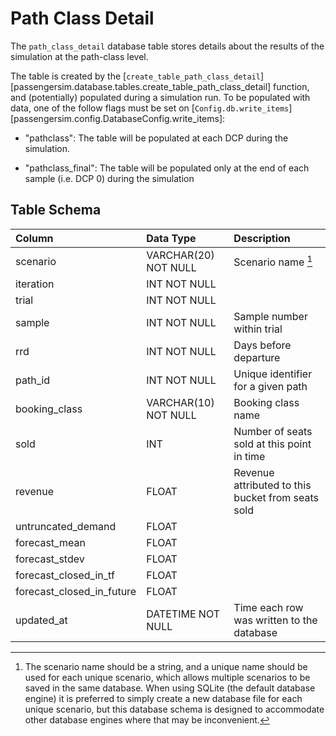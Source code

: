 # Path Class Detail

The `path_class_detail` database table stores details about the results of the
simulation at the path-class level.

The table is created by the [`create_table_path_class_detail`]
[passengersim.database.tables.create_table_path_class_detail] function, and (potentially)
populated during a simulation run.  To be populated with data, one of the follow
flags must be set on [`Config.db.write_items`][passengersim.config.DatabaseConfig.write_items]:

- "pathclass": The table will be populated at each DCP during the simulation.

- "pathclass_final": The table will be populated only at the end of each sample (i.e. DCP 0) during the simulation

## Table Schema

| Column                    | Data Type            | Description                                                     |
|:--------------------------|:---------------------|:----------------------------------------------------------------|
| scenario                  | VARCHAR(20) NOT NULL | Scenario name [^1]                                              |
| iteration                 | INT NOT NULL         |                                                                 |
| trial                     | INT NOT NULL         |                                                                 |
| sample  	                 | INT NOT NULL         | Sample number within trial                                      |
| rrd                       | INT NOT NULL         | Days before departure                                           |
| path_id                   | INT NOT NULL         | Unique identifier for a given path                              |
| booking_class             | VARCHAR(10) NOT NULL | Booking class name                                              |
| sold	                     | INT                  | Number of seats sold at this point in time                      |
| revenue                   | FLOAT                | Revenue attributed to this bucket from seats sold               |
| untruncated_demand        | FLOAT                |                                                                 |
| forecast_mean             | FLOAT                |                                                                 |
| forecast_stdev            | FLOAT                |                                                                 |
| forecast_closed_in_tf     | FLOAT                |                                                                 |
| forecast_closed_in_future | FLOAT                |                                                                 |
| updated_at                | DATETIME NOT NULL    | Time each row was written to the database                       |


[^1]:
    The scenario name should be a string, and a unique name should be used for
    each unique scenario, which allows multiple scenarios to be saved in the
    same database.  When using SQLite (the default database engine) it is preferred
    to simply create a new database file for each unique scenario, but this
    database schema is designed to accommodate other database engines where that
    may be inconvenient.
